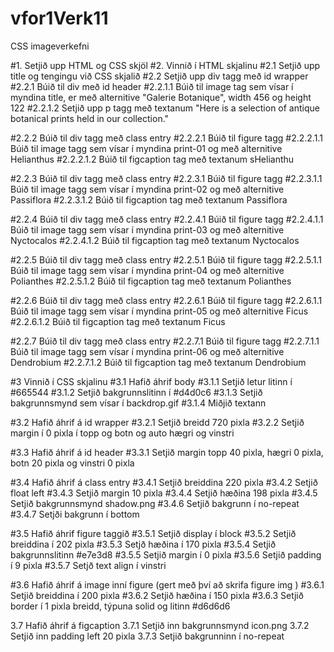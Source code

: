 # vfor1Verk11
CSS imageverkefni

#1. Setjið upp HTML og CSS skjöl
#2.  Vinnið í HTML skjalinu
#2.1 Setjið upp title og tengingu við CSS skjalið
#2.2 Setjið upp div tagg með id wrapper
#2.2.1 Búið til div með id header
#2.2.1.1 Búið til image tag sem vísar í myndina title, er með alternitive "Galerie Botanique", width 456 og height 122
#2.2.1.2 Setjið upp p tagg með textanum "Here is a selection of antique botanical prints held in our collection."

#2.2.2 Búið til div tagg með class entry
#2.2.2.1 Búið til figure tagg
#2.2.2.1.1 Búið til image tagg sem vísar í myndina print-01 og með alternitive Helianthus
#2.2.2.1.2 Búið til figcaption tag með textanum sHelianthu

#2.2.3 Búið til div tagg með class entry
#2.2.3.1 Búið til figure tagg
#2.2.3.1.1 Búið til image tagg sem vísar í myndina print-02 og með alternitive Passiflora
#2.2.3.1.2 Búið til figcaption tag með textanum Passiflora

#2.2.4 Búið til div tagg með class entry
#2.2.4.1 Búið til figure tagg
#2.2.4.1.1 Búið til image tagg sem vísar í myndina print-03 og með alternitive Nyctocalos
#2.2.4.1.2 Búið til figcaption tag með textanum Nyctocalos

#2.2.5 Búið til div tagg með class entry
#2.2.5.1 Búið til figure tagg
#2.2.5.1.1 Búið til image tagg sem vísar í myndina print-04 og með alternitive Polianthes
#2.2.5.1.2 Búið til figcaption tag með textanum Polianthes

#2.2.6 Búið til div tagg með class entry
#2.2.6.1 Búið til figure tagg
#2.2.6.1.1 Búið til image tagg sem vísar í myndina print-05 og með alternitive Ficus
#2.2.6.1.2 Búið til figcaption tag með textanum Ficus

#2.2.7 Búið til div tagg með class entry
#2.2.7.1 Búið til figure tagg
#2.2.7.1.1 Búið til image tagg sem vísar í myndina print-06 og með alternitive Dendrobium
#2.2.7.1.2 Búið til figcaption tag með textanum Dendrobium

#3 Vinnið í CSS skjalinu
#3.1 Hafið áhrif body
#3.1.1 Setjið letur litinn í #665544
#3.1.2 Setjið bakgrunnslitinn í #d4d0c6
#3.1.3 Setjið bakgrunnsmynd sem vísar í backdrop.gif
#3.1.4 Miðjið textann

#3.2 Hafið áhrif á id wrapper
#3.2.1 Setjið breidd 720 pixla
#3.2.2 Setjið margin í 0 pixla í topp og botn og auto hægri og vinstri

#3.3 Hafið áhrif á id header
#3.3.1 Setjið margin topp 40 pixla, hægri 0 pixla, botn 20 pixla og vinstri 0 pixla

#3.4 Hafið áhrif á class entry
#3.4.1 Setjið breiddina  220 pixla
#3.4.2 Setjið float left
#3.4.3 Setjið margin 10 pixla
#3.4.4 Setjið hæðina 198 pixla
#3.4.5 Setjið bakgrunnsmynd shadow.png
#3.4.6 Setjið bakgrunn í no-repeat
#3.4.7 Setjði bakgrunn í bottom

#3.5 Hafið áhrif  figure taggið
#3.5.1 Setjið display í block
#3.5.2 Setjið breiddina í 202 pixla
#3.5.3 Setjð hæðina í 170 pixla
#3.5.4 Setjið bakgrunnslitinn #e7e3d8
#3.5.5 Setjið margin í 0 pixla
#3.5.6 Setjið padding í 9 pixla
#3.5.7 Setjð text align í vinstri

#3.6 Hafið áhrif á image inní figure (gert með því að skrifa figure img )
#3.6.1 Setjið breiddina í 200 pixla
#3.6.2 Setjið hæðina í 150 pixla
#3.6.3 Setjið border í 1 pixla breidd, týpuna solid og litinn #d6d6d6

3.7 Hafið áhrif á figcaption 
3.7.1 Setjið inn bakgrunnsmynd icon.png
3.7.2 Setjið inn padding left 20 pixla
3.7.3 Setjið bakgrunninn í no-repeat
